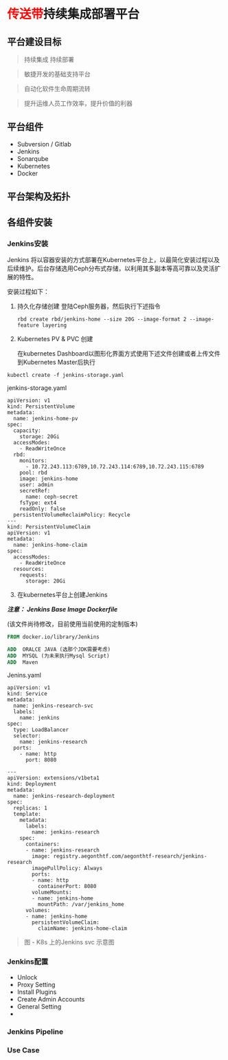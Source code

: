 # <font color="red">传送带</font>持续集成部署平台


## 平台建设目标

> 持续集成 持续部署   

> 敏捷开发的基础支持平台

> 自动化软件生命周期流转

> 提升运维人员工作效率，提升价值的利器

## 平台组件

 * Subversion / Gitlab
 * Jenkins
 * Sonarqube
 * Kubernetes
 * Docker

## 平台架构及拓扑

## 各组件安装

### Jenkins安装

Jenkins 将以容器安装的方式部署在Kubernetes平台上，以最简化安装过程以及后续维护。后台存储选用Ceph分布式存储，以利用其多副本等高可靠以及灵活扩展的特性。

安装过程如下：

1. 持久化存储创建
   登陆Ceph服务器，然后执行下述指令

   ```shell
   rbd create rbd/jenkins-home --size 20G --image-format 2 --image-feature layering
   ```
2. Kubernetes PV & PVC 创建

   在kubernetes Dashboard以图形化界面方式使用下述文件创建或者上传文件到Kubernetes Master后执行
```
kubectl create -f jenkins-storage.yaml

```

   jenkins-storage.yaml

```
apiVersion: v1
kind: PersistentVolume
metadata:
  name: jenkins-home-pv
spec:
  capacity:
    storage: 20Gi
  accessModes:
    - ReadWriteOnce
  rbd:
    monitors:
      - 10.72.243.113:6789,10.72.243.114:6789,10.72.243.115:6789
    pool: rbd
    image: jenkins-home
    user: admin
    secretRef:
      name: ceph-secret
    fsType: ext4
    readOnly: false
  persistentVolumeReclaimPolicy: Recycle
---
kind: PersistentVolumeClaim
apiVersion: v1
metadata:
  name: jenkins-home-claim
spec:
  accessModes:
    - ReadWriteOnce
  resources:
    requests:
      storage: 20Gi
```

3. 在kubernetes平台上创建Jenkins

***注意：***
***Jenkins Base Image Dockerfile***

(该文件尚待修改，目前使用当前使用的定制版本)
```Dockerfile
FROM docker.io/library/Jenkins

ADD  ORALCE JAVA (选那个JDK需要考虑)
ADD  MYSQL (为未来执行Mysql Script)
ADD  Maven

```

Jenins.yaml

```
apiVersion: v1
kind: Service
metadata:
  name: jenkins-research-svc
  labels:
    name: jenkins
spec:
  type: LoadBalancer
  selector:
    name: jenkins-research
  ports:
    - name: http
      port: 8080

---     
apiVersion: extensions/v1beta1
kind: Deployment
metadata:
  name: jenkins-research-deployment
spec:
  replicas: 1
  template:
    metadata:
      labels:
        name: jenkins-research
    spec:
      containers:
      - name: jenkins-research
        image: registry.aegonthtf.com/aegonthtf-research/jenkins-research
        imagePullPolicy: Always       
        ports:
        - name: http
          containerPort: 8080
        volumeMounts:
        - name: jenkins-home
          mountPath: /var/jenkins_home
      volumes:
      - name: jenkins-home
        persistentVolumeClaim:
          claimName: jenkins-home-claim

```

> 图 - K8s 上的Jenkins svc 示意图

### Jenkins配置


* Unlock
* Proxy Setting
* Install Plugins
* Create Admin Accounts
* General Setting
*

### Jenkins Pipeline

### Use Case
